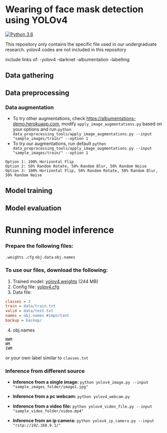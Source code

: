 # Wearing of face mask detection using YOLOv4
[![Python 3.6](https://img.shields.io/badge/Python-3.6-3776AB)](https://www.python.org/downloads/release/python-360/)

This repository only contains the specific file used in our undergraduate research. 
yolov4 codes are not included in this repository

include links of:
-yolov4
-darknet
-albumentation
-labelImg

## Data gathering

## Data preprocessing
### Data augmentation
- To try other augmentations, check https://albumentations-demo.herokuapp.com, modify `apply_image_augmentations.py` based on your options and run `python data_preprocessing_tools/apply_image_augmentations.py --input "sample_images/train/" --option 1`
- To try our augmentations, run default `python data_preprocessing_tools/apply_image_augmentations.py --input "sample_images/train/" --option 1`
```
Option 1: 100% Horizontal Flip
Option 2: 50% Random Rotate, 50% Random Blur, 50% Random Noise
Option 3: 100% Horizontal Flip, 50% Random Rotate, 50% Random Blur, 50% Random Noise
```
## Model training

## Model evaluation

# Running model inference
### Prepare the following files:
`.weights` `.cfg` `obj.data` `obj.names`

### To use our files, download the following:
1. Trained model: [yolov4.weights](https://github.com/lpfacun/FaceMaskDetection_YOLOv4/releases/download/model/yolov4.weights) (244 MB)
2. Config file: [yolov4.cfg](https://github.com/lpfacun/FaceMaskDetection_YOLOv4/releases/download/model/yolov4.cfg)
3. Data file: 
```ini
classes = 3
train = data/train.txt
valid = data/test.txt
names = obj.names #important
backup = backup/
```
4. obj.names
```
NWM
WM
IWM
```
or your own label similar to `classes.txt`

### Inference from different source

- **Inference from a single image:** `python yolov4_image.py --input "sample_images_folder/image1.jpg"` 

- **Inference from a pc webcam:** `python yolov4_webcam.py`

- **Inference  from a video file:** `python yolov4_video_file.py --input "sample_video_folder/video.mp4"` 

- **Inference from an ip camera:** `python yolov4_ip_camera.py --input "rstp://192.168.9.1/"` 
